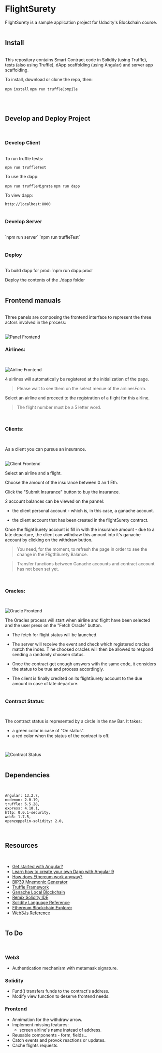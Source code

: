# FlightSurety

FlightSurety is a sample application project for Udacity's Blockchain course.
<br/><br/>
## Install
<br/>
This repository contains Smart Contract code in Solidity (using Truffle), tests (also using Truffle), dApp scaffolding (using Angular) and server app scaffolding.

To install, download or clone the repo, then:

`npm install`
`npm run truffleCompile`

<br/><br/>

## Develop and Deploy Project
<br/>

### Develop Client
<br/>
To run truffle tests:

`npm run truffleTest`

To use the dapp:

`npm run truffleMigrate`
`npm run dapp`

To view dapp:

`http://localhost:8000`
<br/><br/>

### Develop Server
<br/>
`npm run server`
`npm run truffleTest`
<br/><br/>

### Deploy
<br/>
To build dapp for prod:
`npm run dapp:prod`

Deploy the contents of the ./dapp folder
<br/><br/>

## Frontend manuals
<br/>
Three panels are composing the frontend interface to represent the three actors involved in the process:
<br/><br/>

![Panel Frontend](./docs/capture/navBar.PNG "Panel Frontend")
<br/>

### Airlines:
<br/>

![Airline Frontend](./docs/capture/airlines.PNG "Airline Frontend")

4 airlines will automatically be registered at the initialization of the page. 

> Please wait to see them on the select menue of the airlinesForm.

Select an airline and proceed to the registration of a flight for this airline. 

> The flight number must be a 5 letter word.

<br/>

### Clients:
<br/>

As a client you can pursue an insurance.
<br/><br/>

![Client Frontend](./docs/capture/clients.PNG "Client Frontend")
<br/>

Select an airline and a flight.

Choose the amount of the insurance between 0 an 1 Eth.

Click the "Submit Insurance" button to buy the insurance.

2 account balances can be viewed on the pannel:

- the client personal account - which is, in this case, a ganache account.

- the client account that has been created in the flightSurety contract.

Once the flightSurety account is fill in with the insurance amount - due to a late departure, the client can withdraw this amount into it's ganache account by clicking on the withdraw button. 

> You need, for the moment, to refresh the page in order to see the change in the FligthSurety Balance.

> Transfer functions between Ganache accounts and contract account has not been set yet.

<br/>

### Oracles:
<br/>

![Oracle Frontend](./docs/capture/oracles.PNG "Oracle Frontend")
<br/>

The Oracles process will start when airline and flight have been selected and the user press on the "Fetch Oracle" button. 
- The fetch for flight status will be launched. 
- The server will receive the event and check which registered oracles match the index. T
he choosed oracles will then be allowed to respond sending a randomly choosen status.

- Once the contract get enough answers with the same code, it considers the status to be true and process accordingly.

- The client is finally credited on its flightSurety account to the due amount in case of late departure.
<br/><br/>

### Contract Status:
<br/>

The contract status is represented by a circle in the nav Bar. It takes:
- a green color in case of "On status". 
- a red color when the status of the contract is off.
<br/>

![Contract Status](./docs/capture/contract-status.PNG "Contract Status")
<br/><br/>

## Dependencies
 <br/>

    Angular: 13.2.7,
    nodemon: 2.0.19,
    truffle: 5.5.28,
    express: 4.18.1,
    http: 0.0.1-security,
    web3: 1.7.5,
    openzeppelin-solidity: 2.0,
<br/>

## Resources
<br/>

* [Get started with Angular?](https://angular.io/start)
* [Learn how to create your own Dapp with Angular 9](https://medium.com/blockchain-developer/learn-how-to-create-your-own-dapp-with-angular-part-i-688f24e0ad9e)
* [How does Ethereum work anyway?](https://medium.com/@preethikasireddy/how-does-ethereum-work-anyway-22d1df506369)
* [BIP39 Mnemonic Generator](https://iancoleman.io/bip39/)
* [Truffle Framework](http://truffleframework.com/)
* [Ganache Local Blockchain](http://truffleframework.com/ganache/)
* [Remix Solidity IDE](https://remix.ethereum.org/)
* [Solidity Language Reference](http://solidity.readthedocs.io/en/v0.4.24/)
* [Ethereum Blockchain Explorer](https://etherscan.io/)
* [Web3Js Reference](https://github.com/ethereum/wiki/wiki/JavaScript-API)
<br/><br/>

## To Do
<br/>

### Web3
- Authentication mechanism with metamask signature.

### Solidity
- Fund() transfers funds to the contract's address.
- Modify view function to deserve frontend needs.

### Frontend
- Annimation for the withdraw arrow.
- Implement missing features:
    - screen airline's name instead of address.
- Reusable components - form, fields...
- Catch events and provok reactions or updates.
- Cache flights requests.


